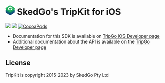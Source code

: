 <img src="api-mark-logo.png" alt="TripGo API" width="30" height="30">  SkedGo's TripKit for iOS
======================================

[![](https://img.shields.io/endpoint?url=https%3A%2F%2Fswiftpackageindex.com%2Fapi%2Fpackages%2Fskedgo%2Ftripkit-ios%2Fbadge%3Ftype%3Dplatforms)](https://swiftpackageindex.com/skedgo/tripkit-ios) [![](https://img.shields.io/endpoint?url=https%3A%2F%2Fswiftpackageindex.com%2Fapi%2Fpackages%2Fskedgo%2Ftripkit-ios%2Fbadge%3Ftype%3Dswift-versions)](https://swiftpackageindex.com/skedgo/tripkit-ios) [![CocoaPods](https://img.shields.io/cocoapods/v/TripKit.svg)]() 

- Documentation for this SDK is available on [TripGo iOS Developer page](https://ios.developer.tripgo.com/)
- Additional documentation about the API is available on the [TripGo Developer page](https://developer.tripgo.com/)

## License

TripKit is copyright 2015-2023 by SkedGo Pty Ltd

